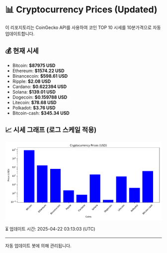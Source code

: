 
# 📊 Cryptocurrency Prices (Updated)

이 리포지토리는 CoinGecko API를 사용하여 코인 TOP 10 시세를 10분가격으로 자동 업데이트합니다.

## 💰 현재 시세
- Bitcoin: **$87975 USD**
- Ethereum: **$1574.22 USD**
- Binancecoin: **$598.61 USD**
- Ripple: **$2.08 USD**
- Cardano: **$0.622394 USD**
- Solana: **$139.01 USD**
- Dogecoin: **$0.159788 USD**
- Litecoin: **$78.68 USD**
- Polkadot: **$3.76 USD**
- Bitcoin-cash: **$345.34 USD**

## 📈 시세 그래프 (로그 스케일 적용)
![Crypto Prices](crypto_prices.png)

⏳ 업데이트 시간: 2025-04-22 03:13:03 (UTC)

---
자동 업데이트 봇에 의해 관리됩니다.
